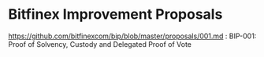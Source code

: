 # Bitfinex Improvement Proposals

https://github.com/bitfinexcom/bip/blob/master/proposals/001.md : BIP-001: Proof of Solvency, Custody and Delegated Proof of Vote
